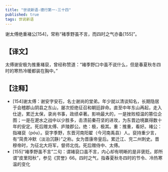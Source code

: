 ```yaml
---
title: "世说新语-德行第一-三十四"
published: true
tags: 世说新语
---
```


谢太傅绝重褚公[154]，常称“褚季野虽不言，而四时之气亦备[155]”。

## 【译文】

太傅谢安极为推重褚裒，曾经称赞道：“褚季野口中虽不说什么，但是春夏秋冬四时的寒热冷暖都装在胸中。”

## 【注释】

- [154]谢太傅：谢安字安石，名士谢尚的堂弟。年少就以清谈知名，长期隐居于会稽郡山阴县之东山，屡次拒绝征召和朝廷辟命。直至中年东山再起，走入仕途，累迁太保，录尚书事，政绩卓著。影响最大的，一是挫败桓温的篡位企图；一是在淝水之战中以少胜多，击溃前秦苻坚的进攻，为东晋边境赢得数十年的安定。死后赠太傅、庐陵郡公。绝：极，极其。重：推重，看好。褚公：指褚裒（póu）。裒字季野，东晋河南阳翟（今河南禹县）人。裒持重少言，有“简贵冲默（淡泊沉静）”之称。女为晋康帝皇后。累迁江、兖二州刺史。晋穆帝时，为征北大将军，督师北伐。死后赠侍中、太傅。
- [155]“褚季野虽不言”二句：谓褚裒口虽不言，内心却有明晰的是非褒贬。即所谓“皮里阳秋”，参见《赏誉》66。四时之气，指春夏秋冬四时的节令、冷热寒温的变化